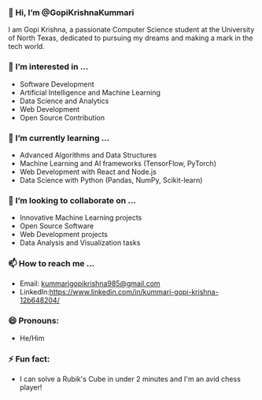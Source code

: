 ### 👋 Hi, I’m @GopiKrishnaKummari

I am Gopi Krishna, a passionate Computer Science student at the University of North Texas, dedicated to pursuing my dreams and making a mark in the tech world.

### 👀 I’m interested in ...
- Software Development
- Artificial Intelligence and Machine Learning
- Data Science and Analytics
- Web Development
- Open Source Contribution

### 🌱 I’m currently learning ...
- Advanced Algorithms and Data Structures
- Machine Learning and AI frameworks (TensorFlow, PyTorch)
- Web Development with React and Node.js
- Data Science with Python (Pandas, NumPy, Scikit-learn)

### 💞️ I’m looking to collaborate on ...
- Innovative Machine Learning projects
- Open Source Software
- Web Development projects
- Data Analysis and Visualization tasks

### 📫 How to reach me ...
- Email: kummarigopikrishna985@gmail.com
- LinkedIn:https://www.linkedin.com/in/kummari-gopi-krishna-12b648204/
  
### 😄 Pronouns: 
- He/Him

### ⚡ Fun fact: 
- I can solve a Rubik's Cube in under 2 minutes and I'm an avid chess player!

